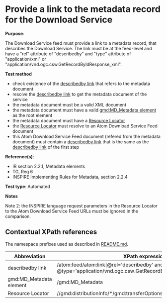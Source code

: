 # Provide a link to the metadata record for the Download Service

**Purpose**: 

The Download Service feed must provide a link to a metadata record, that describes the Download Service. The link must be at the feed-level and have a "rel" attribute of "describedby" and "type" attribute of "application/xml" or "application/vnd.ogc.csw.GetRecordByIdResponse_xml".

**Test method**

* check existence of the [describedby link](#describedbylink) that refers to the metadata document
* resolve the [describedby link](#describedbylink) to get the metadata document of the service
* the metadata document must be a valid XML document
* the metadata document must have a valid [gmd:MD_Metadata element](#md_metadata_element) as the root element
* the metadata document must have a [Resource Locator](#resourcelocator)
* the [Resource Locator](#resourcelocator) must resolve to an Atom Download Service Feed document
* this Atom Download Service Feed document (refered from the metadata document) must contain a [describedby link](#describedbylink) that is the same as the [describedby link](#describedbylink) of the first step

**Reference(s)**: 

* IR section 2.2.1, Metadata elements
* TG, Req 6
* INSPIRE Implementing Rules for Metadata, section 2.2.4

**Test type**: Automated

**Notes**

Note 2: the INSPIRE language request parameters in the Resource Locator to the Atom Download Service Feed URLs must be ignored in the comparison.

## Contextual XPath references

The namespace prefixes used as described in [README.md](README.md#namespaces).

Abbreviation                                               |  XPath expression
---------------------------------------------------------- | -------------------------------------------------------------------------
describedby link <a name="describedbylink"></a> | /atom:feed/atom:link[@rel='describedby' and (@type='application/xml' or @type='application/vnd.ogc.csw.GetRecordByIdResponse_xml')]/@href
gmd:MD_Metadata element <a name="md_metadata_element"></a> | /gmd:MD_Metadata
Resource Locator <a name="resourcelocator"></a>| //gmd:distributionInfo/\*/gmd:transferOptions/\*/gmd:onLine/\*/gmd:linkage